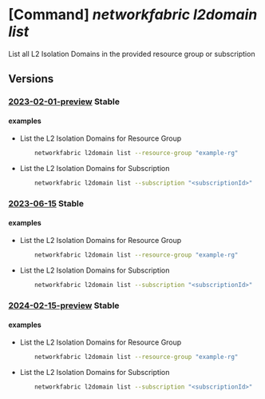 # [Command] _networkfabric l2domain list_

List all L2 Isolation Domains in the provided resource group or subscription

## Versions

### [2023-02-01-preview](/Resources/mgmt-plane/L3N1YnNjcmlwdGlvbnMve30vcHJvdmlkZXJzL21pY3Jvc29mdC5tYW5hZ2VkbmV0d29ya2ZhYnJpYy9sMmlzb2xhdGlvbmRvbWFpbnM=/2023-02-01-preview.xml) **Stable**

<!-- mgmt-plane /subscriptions/{}/providers/microsoft.managednetworkfabric/l2isolationdomains 2023-02-01-preview -->
<!-- mgmt-plane /subscriptions/{}/resourcegroups/{}/providers/microsoft.managednetworkfabric/l2isolationdomains 2023-02-01-preview -->

#### examples

- List the L2 Isolation Domains for Resource Group
    ```bash
        networkfabric l2domain list --resource-group "example-rg"
    ```

- List the L2 Isolation Domains for Subscription
    ```bash
        networkfabric l2domain list --subscription "<subscriptionId>"
    ```

### [2023-06-15](/Resources/mgmt-plane/L3N1YnNjcmlwdGlvbnMve30vcHJvdmlkZXJzL21pY3Jvc29mdC5tYW5hZ2VkbmV0d29ya2ZhYnJpYy9sMmlzb2xhdGlvbmRvbWFpbnM=/2023-06-15.xml) **Stable**

<!-- mgmt-plane /subscriptions/{}/providers/microsoft.managednetworkfabric/l2isolationdomains 2023-06-15 -->
<!-- mgmt-plane /subscriptions/{}/resourcegroups/{}/providers/microsoft.managednetworkfabric/l2isolationdomains 2023-06-15 -->

#### examples

- List the L2 Isolation Domains for Resource Group
    ```bash
        networkfabric l2domain list --resource-group "example-rg"
    ```

- List the L2 Isolation Domains for Subscription
    ```bash
        networkfabric l2domain list --subscription "<subscriptionId>"
    ```

### [2024-02-15-preview](/Resources/mgmt-plane/L3N1YnNjcmlwdGlvbnMve30vcHJvdmlkZXJzL21pY3Jvc29mdC5tYW5hZ2VkbmV0d29ya2ZhYnJpYy9sMmlzb2xhdGlvbmRvbWFpbnM=/2024-02-15-preview.xml) **Stable**

<!-- mgmt-plane /subscriptions/{}/providers/microsoft.managednetworkfabric/l2isolationdomains 2024-02-15-preview -->
<!-- mgmt-plane /subscriptions/{}/resourcegroups/{}/providers/microsoft.managednetworkfabric/l2isolationdomains 2024-02-15-preview -->

#### examples

- List the L2 Isolation Domains for Resource Group
    ```bash
        networkfabric l2domain list --resource-group "example-rg"
    ```

- List the L2 Isolation Domains for Subscription
    ```bash
        networkfabric l2domain list --subscription "<subscriptionId>"
    ```
